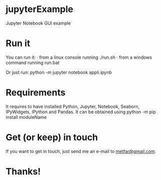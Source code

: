 # jupyterExample
Jupyter Notebook GUI example

# Run it

You can run it:
  · from a linux console running ./run.sh
  · from a windows command running run.bat

Or just run:
  python -m jupyter notebook appli.ipynb

# Requirements

It requires to have installed Python, Jupyter, Notebook, Seaborn, IPyWidgets, IPython and Pandas. It can be obtained using python -m pip install moduleName

# Get (or keep) in touch

If you want to get in touch, just send me an e-mail to metfar@gmail.com.

# Thanks!
